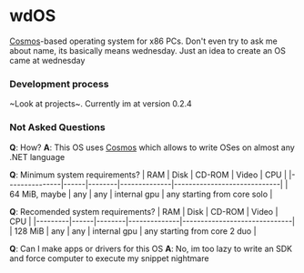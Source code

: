 # wdOS
[Cosmos](https://github.com/CosmosOS/Cosmos)-based operating system for x86 PCs. Don't even try to ask me about name, its basically means wednesday. Just an idea to create an OS came at wednesday
### Development process
~Look at projects~. Currently im at version 0.2.4
### Not Asked Questions
**Q**: How?
**A**: This OS uses [Cosmos](https://github.com/CosmosOS/Cosmos) which allows to write OSes on almost any .NET language

**Q**: Minimum system requirements?
| RAM           | Disk | CD-ROM | Video        | CPU                         |
|---------------|------|--------|--------------|-----------------------------|
| 64 MiB, maybe | any  | any    | internal gpu | any starting from core solo |

**Q**: Recomended system requirements?
| RAM     | Disk | CD-ROM | Video        | CPU                          |
|---------|------|--------|--------------|------------------------------|
| 128 MiB | any  | any    | internal gpu | any starting from core 2 duo |

**Q**: Can I make apps or drivers for this OS
**A**: No, im too lazy to write an SDK and force computer to execute my snippet nightmare
